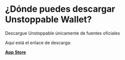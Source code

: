 # ¿Dónde puedes descargar Unstoppable Wallet?

Descargue Unstoppable únicamente de fuentes oficiales

Aquí está el enlace de descarga:

[**App Store**](https://apps.apple.com/app/bank-bitcoin-wallet/id1447619907)
